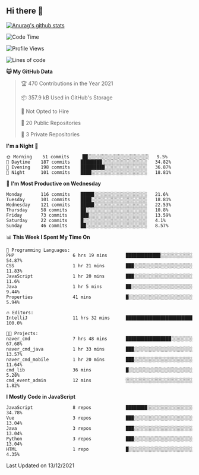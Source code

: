 ## Hi there 👋

[![Anurag's github stats](https://github-readme-stats.vercel.app/api?username=Songwonseok)](https://github.com/anuraghazra/github-readme-stats)



<!--START_SECTION:waka-->
![Code Time](http://img.shields.io/badge/Code%20Time-1%2C161%20hrs%2033%20mins-blue)

![Profile Views](http://img.shields.io/badge/Profile%20Views-0-blue)

![Lines of code](https://img.shields.io/badge/From%20Hello%20World%20I%27ve%20Written-3%20Million%20lines%20of%20code-blue)

**🐱 My GitHub Data** 

> 🏆 470 Contributions in the Year 2021
 > 
> 📦 357.9 kB Used in GitHub's Storage 
 > 
> 🚫 Not Opted to Hire
 > 
> 📜 20 Public Repositories 
 > 
> 🔑 3 Private Repositories  
 > 
**I'm a Night 🦉** 

```text
🌞 Morning    51 commits     ██░░░░░░░░░░░░░░░░░░░░░░░   9.5% 
🌆 Daytime    187 commits    ████████░░░░░░░░░░░░░░░░░   34.82% 
🌃 Evening    198 commits    █████████░░░░░░░░░░░░░░░░   36.87% 
🌙 Night      101 commits    ████░░░░░░░░░░░░░░░░░░░░░   18.81%

```
📅 **I'm Most Productive on Wednesday** 

```text
Monday       116 commits    █████░░░░░░░░░░░░░░░░░░░░   21.6% 
Tuesday      101 commits    ████░░░░░░░░░░░░░░░░░░░░░   18.81% 
Wednesday    121 commits    █████░░░░░░░░░░░░░░░░░░░░   22.53% 
Thursday     58 commits     ██░░░░░░░░░░░░░░░░░░░░░░░   10.8% 
Friday       73 commits     ███░░░░░░░░░░░░░░░░░░░░░░   13.59% 
Saturday     22 commits     █░░░░░░░░░░░░░░░░░░░░░░░░   4.1% 
Sunday       46 commits     ██░░░░░░░░░░░░░░░░░░░░░░░   8.57%

```


📊 **This Week I Spent My Time On** 

```text
💬 Programming Languages: 
PHP                      6 hrs 19 mins       █████████████░░░░░░░░░░░░   54.87% 
CSS                      1 hr 21 mins        ███░░░░░░░░░░░░░░░░░░░░░░   11.83% 
JavaScript               1 hr 20 mins        ███░░░░░░░░░░░░░░░░░░░░░░   11.6% 
Java                     1 hr 5 mins         ██░░░░░░░░░░░░░░░░░░░░░░░   9.44% 
Properties               41 mins             █░░░░░░░░░░░░░░░░░░░░░░░░   5.94%

🔥 Editors: 
IntelliJ                 11 hrs 32 mins      █████████████████████████   100.0%

🐱‍💻 Projects: 
naver_cmd                7 hrs 48 mins       █████████████████░░░░░░░░   67.68% 
naver_cmd_java           1 hr 33 mins        ███░░░░░░░░░░░░░░░░░░░░░░   13.57% 
naver_cmd_mobile         1 hr 20 mins        ███░░░░░░░░░░░░░░░░░░░░░░   11.64% 
cmd_lib                  36 mins             █░░░░░░░░░░░░░░░░░░░░░░░░   5.28% 
cmd_event_admin          12 mins             ░░░░░░░░░░░░░░░░░░░░░░░░░   1.82%

```

**I Mostly Code in JavaScript** 

```text
JavaScript               8 repos             ████████░░░░░░░░░░░░░░░░░   34.78% 
Vue                      3 repos             ███░░░░░░░░░░░░░░░░░░░░░░   13.04% 
Java                     3 repos             ███░░░░░░░░░░░░░░░░░░░░░░   13.04% 
Python                   3 repos             ███░░░░░░░░░░░░░░░░░░░░░░   13.04% 
HTML                     1 repo              █░░░░░░░░░░░░░░░░░░░░░░░░   4.35%

```



 Last Updated on 13/12/2021
<!--END_SECTION:waka-->
